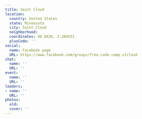 ```yaml
---
title: Saint Cloud
location:
  country: United States
  state: Minnesota
  city: Saint Cloud
  neighborhood: 
  coordinates: 48.8426, 2.204531
  plusCode: ''
social:
  name: Facebook page
  URL: https://www.facebook.com/groups/free.code.camp.stcloud
chat:
  name: ''
  URL: ''
event:
  name: ''
  URL: ''
leaders:
- name: ''
  URL: ''
photos:
  old: 
  cover: ''
---
```

